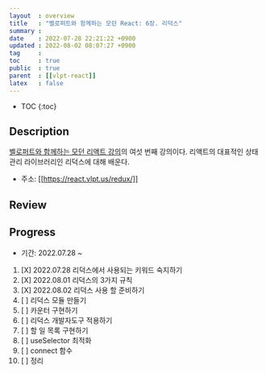 ```yaml
---
layout  : overview
title   : "벨로퍼트와 함께하는 모던 React: 6장. 리덕스"
summary : 
date    : 2022-07-28 22:21:22 +0900
updated : 2022-08-02 08:07:27 +0900
tag     : 
toc     : true
public  : true
parent  : [[vlpt-react]] 
latex   : false
---
```

* TOC
{:toc}

## Description

[벨로퍼트와 함께하는 모던 리액트 강의](https://react.vlpt.us)의 여섯 번째 강의이다. 리액트의 대표적인 상태관리 라이브러리인 리덕스에 대해 배운다.

* 주소: [[https://react.vlpt.us/redux/]]

## Review

## Progress

* 기간: 2022.07.28 ~

1. [X] 2022.07.28 리덕스에서 사용되는 키워드 숙지하기
1. [X] 2022.08.01 리덕스의 3가지 규칙
1. [X] 2022.08.02 리덕스 사용 할 준비하기
1. [ ] 리덕스 모듈 만들기
1. [ ] 카운터 구현하기
1. [ ] 리덕스 개발자도구 적용하기
1. [ ] 할 일 목록 구현하기
1. [ ] useSelector 최적화
1. [ ] connect 함수
1. [ ] 정리
